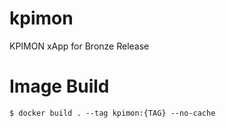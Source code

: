 # kpimon
KPIMON xApp for Bronze Release

# Image Build

```
$ docker build . --tag kpimon:{TAG} --no-cache
```
